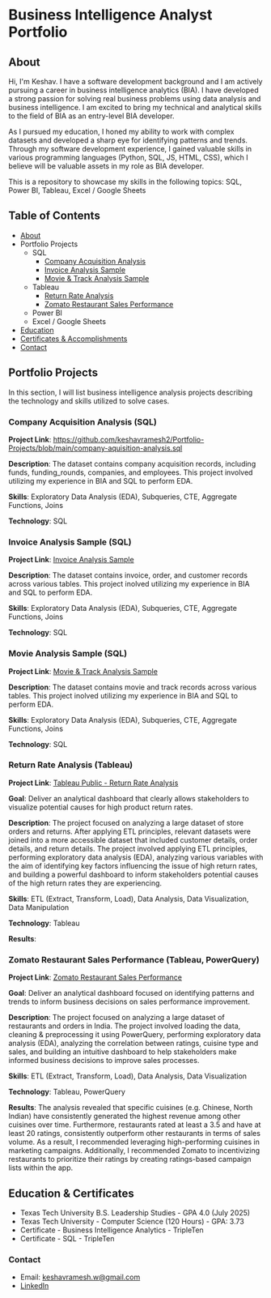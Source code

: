 # Business Intelligence Analyst Portfolio

## About
Hi, I'm Keshav. I have a software development background and I am actively pursuing a career in business intelligence analytics (BIA). I have developed a strong passion for solving real business problems using data analysis and business intelligence. I am excited to bring my technical and analytical skills to the field of BIA as an entry-level BIA developer. 

As I pursued my education, I honed my ability to work with complex datasets and developed a sharp eye for identifying patterns and trends. Through my software development experience, I gained valuable skills in various programming languages (Python, SQL, JS, HTML, CSS), which I believe will be valuable assets in my role as BIA developer. 

This is a repository to showcase my skills in the following topics: SQL, Power BI, Tableau, Excel / Google Sheets

## Table of Contents
- [About](#about)
- Portfolio Projects
  - SQL
    - [Company Acquisition Analysis](https://github.com/keshavramesh2/Business_Intelligence_Analyst_Portfolio/edit/main/README.md#company-acquisition-analysis)
    - [Invoice Analysis Sample](https://github.com/keshavramesh2/Business_Intelligence_Analyst_Portfolio/edit/main/README.md#invoice-analysis-sample-sql)
    - [Movie & Track Analysis Sample](https://github.com/keshavramesh2/Business_Intelligence_Analyst_Portfolio/edit/main/README.md#movie-analysis-sample-sql)
  - Tableau
    - [Return Rate Analysis](https://github.com/keshavramesh2/Business_Intelligence_Analyst_Portfolio/edit/main/README.md#return-rate-analysis-tableau)
    - [Zomato Restaurant Sales Performance](https://github.com/keshavramesh2/Business_Intelligence_Analyst_Portfolio/edit/main/README.md#zomato-restaurant-sales-performance-tableau-powerquery)   
  - Power BI
  - Excel / Google Sheets
- [Education](#education)
- [Certificates & Accomplishments](#certificates-accomplishments)
- [Contact](#contact)

## Portfolio Projects
In this section, I will list business intelligence analysis projects describing the technology and skills utilized to solve cases.

### Company Acquisition Analysis (SQL)

**Project Link**: https://github.com/keshavramesh2/Portfolio-Projects/blob/main/company-aquisition-analysis.sql

**Description**: The dataset contains company acquisition records, including funds, funding_rounds, companies, and employees. This project involved utilizing my experience in BIA and SQL to perform EDA. 

**Skills**: Exploratory Data Analysis (EDA), Subqueries, CTE, Aggregate Functions, Joins

**Technology**: SQL

### Invoice Analysis Sample (SQL)

**Project Link**: [Invoice Analysis Sample](https://github.com/keshavramesh2/Portfolio-Projects/blob/main/invoice-analysis-sample.sql)

**Description**: The dataset contains invoice, order, and customer records across various tables. This project inolved utilizing my experience in BIA and SQL to perform EDA.

**Skills**: Exploratory Data Analysis (EDA), Subqueries, CTE, Aggregate Functions, Joins

**Technology**: SQL

### Movie Analysis Sample (SQL)

**Project Link**: [Movie & Track Analysis Sample](https://github.com/keshavramesh2/Portfolio-Projects/blob/main/movietrack-analysis-sample.sql)

**Description**: The dataset contains movie and track records across various tables. This project inolved utilizing my experience in BIA and SQL to perform EDA.

**Skills**: Exploratory Data Analysis (EDA), Subqueries, CTE, Aggregate Functions, Joins

**Technology**: SQL

### Return Rate Analysis (Tableau)

**Project Link**: [Tableau Public - Return Rate Analysis](https://public.tableau.com/app/profile/keshav.ramesh3978/viz/Keshav_Ramesh_Project_5/ReturnRateAnalysis)

**Goal**: Deliver an analytical dashboard that clearly allows stakeholders to visualize potential causes for high product return rates.

**Description**: The project focused on analyzing a large dataset of store orders and returns. After applying ETL principles, relevant datasets were joined into a more accessible dataset that included customer details, order details, and return details. The project involved applying ETL principles, performing exploratory data analysis (EDA), analyzing various variables with the aim of identifying key factors influencing the issue of high return rates, and building a powerful dashboard to inform stakeholders potential causes of the high return rates they are experiencing. 

**Skills**: ETL (Extract, Transform, Load), Data Analysis, Data Visualization, Data Manipulation

**Technology**: Tableau

**Results**: 

### Zomato Restaurant Sales Performance (Tableau, PowerQuery)

**Project Link**: [Zomato Restaurant Sales Performance](https://public.tableau.com/app/profile/keshav.ramesh3978/viz/FinalProject_17423915329530/RatingsvsSales)

**Goal**: Deliver an analytical dashboard focused on identifying patterns and trends to inform business decisions on sales performance improvement.

**Description**: The project focused on analyzing a large dataset of restaurants and orders in India. The project involved loading the data, cleaning & preprocessing it using PowerQuery, performing exploratory data analysis (EDA), analyzing the correlation between ratings, cuisine type and sales, and building an intuitive dashboard to help stakeholders make informed business decisions to improve sales processes. 

**Skills**: ETL (Extract, Transform, Load), Data Analysis, Data Visualization 

**Technology**: Tableau, PowerQuery

**Results**: The analysis revealed that specific cuisines (e.g. Chinese, North Indian) have consistently generated the highest revenue among other cuisines over time. Furthermore, restaurants rated at least a 3.5 and have at least 20 ratings, consistently outperform other restaurants in terms of sales volume. As a result, I recommended leveraging high-performing cuisines in marketing campaigns. Additionally, I recommended Zomato to incentivizing restaurants to prioritize their ratings by creating ratings-based campaign lists within the app.


## Education & Certificates
- Texas Tech University B.S. Leadership Studies - GPA 4.0 (July 2025)
- Texas Tech University - Computer Science (120 Hours) - GPA: 3.73
- Certificate - Business Intelligence Analytics - TripleTen
- Certificate - SQL - TripleTen

### Contact
- Email: keshavramesh.w@gmail.com
- [LinkedIn](https://www.linkedin.com/in/keshav-ramesh1/)
